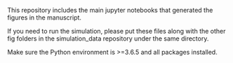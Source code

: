 This repository includes the main jupyter notebooks that generated the figures in the manuscript.

If you need to run the simulation, please put these files along with the other fig folders in the simulation_data repository under the same directory.

Make sure the Python environment is >=3.6.5 and all packages installed.
